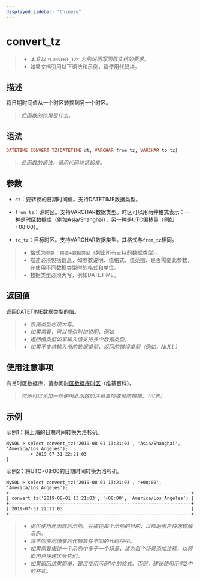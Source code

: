 ```yaml
---
displayed_sidebar: "Chinese"
---
```


# convert_tz

> - *本文以* `*CONVERT_TZ*` *为例说明写函数文档的要求。*
> - 如果文档引用以下语法和示例，请使用代码块。

## 描述

将日期时间值从一个时区转换到另一个时区。

> *此函数的作用是什么。*

## 语法

```Haskell
DATETIME CONVERT_TZ(DATETIME dt, VARCHAR from_tz, VARCHAR to_tz)
```

> *此函数的语法。请用代码块括起来。*

## 参数

- `dt`：要转换的日期时间值。支持DATETIME数据类型。

- `from_tz`：源时区。支持VARCHAR数据类型。时区可以用两种格式表示：一种是时区数据库（例如Asia/Shanghai），另一种是UTC偏移量（例如+08:00）。

- `to_tz`：目标时区。支持VARCHAR数据类型。其格式与`from_tz`相同。

> - 格式为`参数`：`描述`+`数据类型`（列出所有支持的数据类型）。
> - 描述必须包括信息，如参数说明、值格式、值范围、是否需要此参数，在使用不同数据类型时的格式和单位。
> - 数据类型必须大写，例如DATETIME。

## 返回值

返回DATETIME数据类型的值。

> - *数据类型必须大写。*
> - *如果需要，可以提供附加说明，例如*
> - *返回值类型如果输入值支持多个数据类型。*
> - *如果不支持输入值的数据类型，返回的错误类型（例如，NULL）*

## 使用注意事项

有关时区数据库，请参阅[时区数据库时区](https://en.wikipedia.org/wiki/List_of_tz_database_time_zones)（维基百科）。

> *您还可以添加一些使用此函数的注意事项或预防措施。（可选）*

## 示例

示例1：将上海的日期时间转换为洛杉矶。

```plaintext
MySQL > select convert_tz('2019-08-01 13:21:03', 'Asia/Shanghai', 'America/Los_Angeles');
        -> 2019-07-31 22:21:03                                                       |
```

示例2：将UTC+08:00的日期时间转换为洛杉矶。

```plaintext
MySQL > select convert_tz('2019-08-01 13:21:03', '+08:00', 'America/Los_Angeles');
+--------------------------------------------------------------------+
| convert_tz('2019-08-01 13:21:03', '+08:00', 'America/Los_Angeles') |
+--------------------------------------------------------------------+
| 2019-07-31 22:21:03                                                |
+--------------------------------------------------------------------+
```

> - *提供使用此函数的示例，并描述每个示例的目的，以帮助用户快速理解示例。*
> - *将不同使用场景的代码放在不同的代码块中。*
> - *如果需要描述一个示例中多于一个场景，请为每个场景添加注释，以帮助用户快速区分它们。*
> - *如果返回结果简单，建议使用示例1中的格式。否则，建议使用示例2中的格式。*